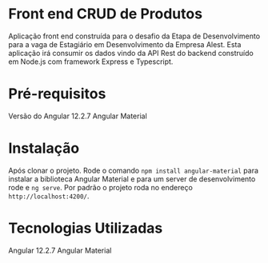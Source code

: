 # Front end CRUD de Produtos

Aplicação front end construída para o desafio da Etapa de Desenvolvimento para a vaga de Estagiário em Desenvolvimento da Empresa Alest. Esta aplicação irá consumir os dados vindo da API Rest do backend construído em Node.js com framework Express e Typescript. 

# Pré-requisitos

Versão do Angular 12.2.7
Angular Material

# Instalação

Após clonar o projeto. Rode o comando `npm install angular-material` para instalar a biblioteca Angular Material e para um server de desenvolvimento rode e `ng serve`. Por padrão o projeto roda no endereço `http://localhost:4200/`.

# Tecnologias Utilizadas

Angular 12.2.7
Angular Material
